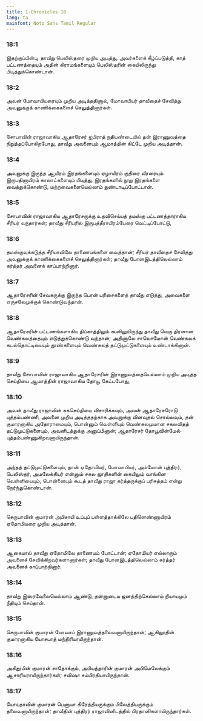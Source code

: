 ```yaml
---
title: 1-Chronicles 18
lang: ta
mainfont: Noto Sans Tamil Regular
---
```


###  18:1

இதற்குப்பின்பு, தாவீது பெலிஸ்தரை முறிய அடித்து, அவர்களைக் கீழ்ப்படுத்தி, காத் பட்டணத்தையும் அதின் கிராமங்களையும் பெலிஸ்தரின் கையிலிருந்து பிடித்துக்கொண்டான்.

###  18:2

அவன் மோவாபியரையும் முறிய அடித்ததினால், மோவாபியர் தாவீதைச் சேவித்து அவனுக்குக் காணிக்கைகளைச் செலுத்தினார்கள்.

###  18:3

சோபாவின் ராஜாவாகிய ஆதாரேசர் ஐபிராத் நதியண்டையில் தன் இராணுவத்தை நிறுத்தப்போகிறபோது, தாவீது அவனையும் ஆமாத்தின் கிட்டே முறிய அடித்தான்.

###  18:4

அவனுக்கு இருந்த ஆயிரம் இரதங்களையும் ஏழாயிரம் குதிரை வீரரையும் இருபதினாயிரம் காலாட்களையும் பிடித்து, இரதங்களில் நூறு இரதங்களை வைத்துக்கொண்டு, மற்றவைகளையெல்லாம் துண்டாடிப்போட்டான்.

###  18:5

சோபாவின் ராஜாவாகிய ஆதாரேசருக்கு உதவிசெய்யத் தமஸ்கு பட்டணத்தாராகிய சீரியர் வந்தார்கள்; தாவீது சீரியரில் இருபத்தீராயிரம்பேரை வெட்டிப்போட்டு,

###  18:6

தமஸ்குவுக்கடுத்த சீரியாவிலே தாணையங்களை வைத்தான்; சீரியர் தாவீதைச் சேவித்து அவனுக்குக் காணிக்கைகளைச் செலுத்தினார்கள்; தாவீது போனஇடத்திலெல்லாம் கர்த்தர் அவனைக் காப்பாற்றினார்.

###  18:7

ஆதாரேசரின் சேவகருக்கு இருந்த பொன் பரிசைகளைத் தாவீது எடுத்து, அவைகளை எருசலேமுக்குக் கொண்டுவந்தான்.

###  18:8

ஆதாரேசரின் பட்டணங்களாகிய திப்காத்திலும் கூனிலுமிருந்து தாவீது வெகு திரளான வெண்கலத்தையும் எடுத்துக்கொண்டு வந்தான்; அதினாலே சாலொமோன் வெண்கலக் கடல்தொட்டியையும் தூண்களையும் வெண்கலத் தட்டுமுட்டுகளையும் உண்டாக்கினான்.

###  18:9

தாவீது சோபாவின் ராஜாவாகிய ஆதாரேசரின் இராணுவத்தையெல்லாம் முறிய அடித்த செய்தியை ஆமாத்தின் ராஜாவாகிய தோயூ கேட்டபோது,

###  18:10

அவன் தாவீது ராஜாவின் சுகசெய்தியை விசாரிக்கவும், அவன் ஆதாரேசரோடு யுத்தம்பண்ணி, அவனை முறிய அடித்ததற்காக அவனுக்கு வினவுதல் சொல்லவும், தன் குமாரனாகிய அதோராமையும், பொன்னும் வெள்ளியும் வெண்கலமுமான சகலவிதத் தட்டுமுட்டுகளையும், அவனிடத்துக்கு அனுப்பினான்; ஆதாரேசர் தோயூவின்மேல் யுத்தம்பண்ணுகிறவனாயிருந்தான்.

###  18:11

அந்தத் தட்டுமுட்டுகளையும், தான் ஏதோமியர், மோவாபியர், அம்மோன் புத்திரர், பெலிஸ்தர், அமலேக்கியர் என்னும் சகல ஜாதிகளின் கையிலும் வாங்கின வெள்ளியையும், பொன்னையும் கூடத் தாவீது ராஜா கர்த்தருக்குப் பரிசுத்தம் என்று நேர்ந்துகொண்டான்.

###  18:12

செருயாவின் குமாரன் அபிசாயி உப்புப் பள்ளத்தாக்கிலே பதினெண்ணாயிரம் ஏதோமியரை முறிய அடித்தான்.

###  18:13

ஆகையால் தாவீது ஏதோமிலே தாணையம் போட்டான்; ஏதோமியர் எல்லாரும் அவனைச் சேவிக்கிறவர்களானார்கள்; தாவீது போனஇடத்திலெல்லாம் கர்த்தர் அவனைக் காப்பாற்றினார்.

###  18:14

தாவீது இஸ்ரவேலையெல்லாம் ஆண்டு, தன்னுடைய ஜனத்திற்கெல்லாம் நியாயமும் நீதியும் செய்தான்.

###  18:15

செருயாவின் குமாரன் யோவாப் இராணுவத்தலைவனாயிருந்தான்; ஆகிலூதின் குமாரனாகிய யோசபாத் மந்திரியாயிருந்தான்.

###  18:16

அகிதூபின் குமாரன் சாதோக்கும், அபியத்தாரின் குமாரன் அபிமெலேக்கும் ஆசாரியராயிருந்தார்கள்; சவிஷா சம்பிரதியாயிருந்தான்.

###  18:17

யோய்தாவின் குமாரன் பெனாயா கிரேத்தியருக்கும் பிலேத்தியருக்கும் தலைவனாயிருந்தான்; தாவீதின் புத்திரர் ராஜாவினிடத்தில் பிரதானிகளாயிருந்தார்கள்.

